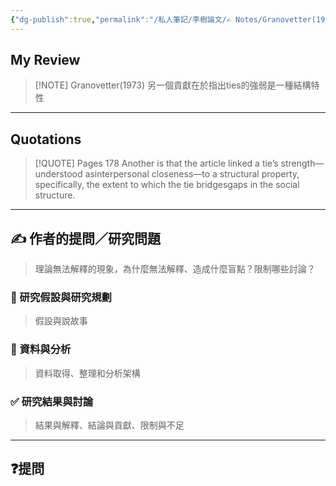 ```yaml
---
{"dg-publish":true,"permalink":"/私人筆記/李樹論文/✍️ Notes/Granovetter(1973) 另一個貢獻在於指出ties的強弱是一種結構特性/","tags":["李樹論文"],"noteIcon":"3","created":"2025-06-10T19:14:46.000+08:00","updated":"2025-06-10T19:20:00.447+08:00"}
---
```











## My Review



> [!NOTE] Granovetter(1973) 另一個貢獻在於指出ties的強弱是一種結構特性
>  

---


## Quotations

> [!QUOTE] Pages 178
> Another is that the article linked a tie’s strength—understood asinterpersonal closeness—to a structural property, specifically, the extent to which the tie bridgesgaps in the social structure.



---

## ✍️ 作者的提問／研究問題

> 理論無法解釋的現象，為什麼無法解釋、造成什麼盲點？限制哪些討論？


### 🎯 研究假設與研究規劃
> 假設與說故事


### 🔢 資料與分析
> 資料取得、整理和分析架構


### ✅ 研究結果與討論
> 結果與解釋、結論與貢獻、限制與不足


---
## ❓提問

















